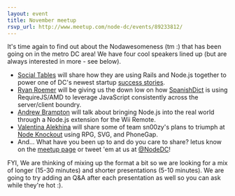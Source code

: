 ```yaml
---
layout: event
title: November meetup
rsvp_url: http://www.meetup.com/node-dc/events/89233812/
---
```


It's time again to find out about the Nodawesomeness (tm :) that has been going on in the metro DC area! We have four cool speakers lined up (but are always interested in more - see below).   

- [Social Tables](http://socialtables.com) will share how they are using Rails and Node.js together to power one of DC's newest startup [success stories](http://www.washingtonpost.com/business/capitalbusiness/the-download-social-tables-raises-500k-plans-to-hire/2012/07/20/gJQAKHR52W_story.html). 
- [Ryan Roemer](https://twitter.com/ryan_roemer) will be giving us the down low on how [SpanishDict](http://www.spanishdict.com/) is using RequireJS/AMD to leverage JavaScript consistently across the server/client boundry.
- [Andrew Brampton](http://bramp.net/blog/2011/10/my-experiences-with-developing-multi-threaded-nodejs-extensions/) will talk about bringing Node.js into the real world through a Node.js extension for the Wii Remote.
- [Valentina Alekhina](http://twitter.com/Valentina9) will share some of team sn00zy's plans to triumph at [Node Knockout](http://nodeknockout.com/) using RPG, SVG, and PhoneGap.
- And... What have you been up to and do you care to share? letus know on the [meetup page](http://www.meetup.com/node-dc/events/89233812/) or tweet 'em at us at [@NodeDC](http://twitter.com/nodedc)!

FYI, We are thinking of mixing up the format a bit so we are looking for a mix of longer (15-30 minutes) and shorter presentations (5-10 minutes). We are going to try adding an Q&A after each presentation as well so you can ask while they're hot :).


